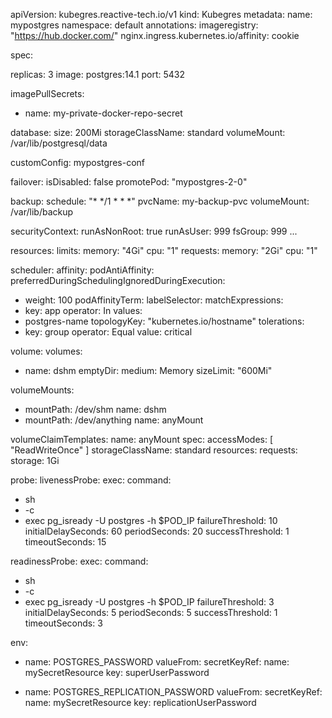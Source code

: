 apiVersion: kubegres.reactive-tech.io/v1
kind: Kubegres
metadata:
name: mypostgres
namespace: default
annotations:
imageregistry: "https://hub.docker.com/"
nginx.ingress.kubernetes.io/affinity: cookie

spec:

replicas: 3
image: postgres:14.1
port: 5432

imagePullSecrets:
- name: my-private-docker-repo-secret

database:
size: 200Mi
storageClassName: standard
volumeMount: /var/lib/postgresql/data

customConfig: mypostgres-conf

failover:
isDisabled: false
promotePod: "mypostgres-2-0"

backup:
schedule: "* */1 * * *"
pvcName: my-backup-pvc
volumeMount: /var/lib/backup

securityContext:
runAsNonRoot: true
runAsUser: 999
fsGroup: 999
...

resources:
limits:
memory: "4Gi"
cpu: "1"
requests:
memory: "2Gi"
cpu: "1"

scheduler:
affinity:
podAntiAffinity:
preferredDuringSchedulingIgnoredDuringExecution:
- weight: 100
podAffinityTerm:
labelSelector:
matchExpressions:
- key: app
operator: In
values:
- postgres-name
topologyKey: "kubernetes.io/hostname"
tolerations:
- key: group
operator: Equal
value: critical

volume:
volumes:
- name: dshm
emptyDir:
medium: Memory
sizeLimit: "600Mi"

volumeMounts:
- mountPath: /dev/shm
name: dshm
- mountPath: /dev/anything
name: anyMount

volumeClaimTemplates:
name: anyMount
spec:
accessModes: [ "ReadWriteOnce" ]
storageClassName: standard
resources:
requests:
storage: 1Gi

probe:
livenessProbe:
exec:
command:
- sh
- -c
- exec pg_isready -U postgres -h $POD_IP
failureThreshold: 10
initialDelaySeconds: 60
periodSeconds: 20
successThreshold: 1
timeoutSeconds: 15

readinessProbe:
exec:
command:
- sh
- -c
- exec pg_isready -U postgres -h $POD_IP
failureThreshold: 3
initialDelaySeconds: 5
periodSeconds: 5
successThreshold: 1
timeoutSeconds: 3

env:
- name: POSTGRES_PASSWORD
valueFrom:
secretKeyRef:
name: mySecretResource
key: superUserPassword

- name: POSTGRES_REPLICATION_PASSWORD
valueFrom:
secretKeyRef:
name: mySecretResource
key: replicationUserPassword
